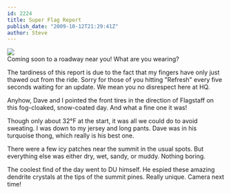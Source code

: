 ```yaml
---
id: 2224
title: Super Flag Report
publish_date: "2009-10-12T21:29:41Z"
author: Steve
---
```

[![](http://www.flagstafffrenzy.org/wp-content/uploads/2009/10/freaky09.png)](http://www.flagstafffrenzy.org/wp-content/uploads/2009/10/freaky09.png)  
Coming soon to a roadway near you! What are you wearing?

The tardiness of this report is due to the fact that my fingers have only just thawed out from the ride. Sorry for those of you hitting "Refresh" every five seconds waiting for an update. We mean you no disrespect here at HQ.

Anyhow, Dave and I pointed the front tires in the direction of Flagstaff on this fog-cloaked, snow-coated day. And what a fine one it was!

Though only about 32°F at the start, it was all we could do to avoid sweating. I was down to my jersey and long pants. Dave was in his turquoise thong, which really is his best one.

There were a few icy patches near the summit in the usual spots. But everything else was either dry, wet, sandy, or muddy. Nothing boring.

The coolest find of the day went to DU himself. He espied these amazing dendrite crystals at the tips of the summit pines. Really unique. Camera next time!

